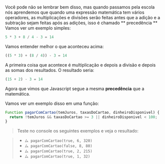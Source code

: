 Você pode não se lembrar bem disso, mas quando passamos pela escola nós aprendemos que quando uma expressão matemática tem vários operadores, as multiplicações e divisões serão feitas antes que a adição e a subtração sejam feitas após as adições, isso é chamado ** precedência ** Vamos ver um exemplo simples:

```javascript
5 * 3 + 8 / 4 - 3 = 14
```
Vamos entender melhor o que aconteceu acima:

```javascript
((5 * 3) + (8 / 4)) - 3 = 14
```
A primeira coisa que acontece é multiplicação e depois a divisão e depois as somas dos resultados. O resultado seria:

```javascript
(15 + 2) - 3 = 14
```
Agora que vimos que Javascript segue a mesma **precedência** que a matemática.

Vamos ver um exemplo disso em uma função:

```javascript
Function pagarComCartao(temJuros, taxasDoCartao, dinheiroDisponivel) {
  return !temJuros && taxasDoCartao >= 3 || dinheiroDisponivel < 100;
}
```

> Teste no console os seguintes exemplos e veja o resultado:

>* `ム pagarComCartao(true, 6, 320)`
>* `ム pagarComCartao(false, 8, 80)`
>* `ム pagarComCartao(true, 2, 215)`
>* `ム pagarComCartao(true, 1, 32)`
